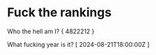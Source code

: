 # Fuck the rankings

Who the hell am I?
{ 4822212 }

What fucking year is it?
[ 2024-08-21T18:00:00Z ]
